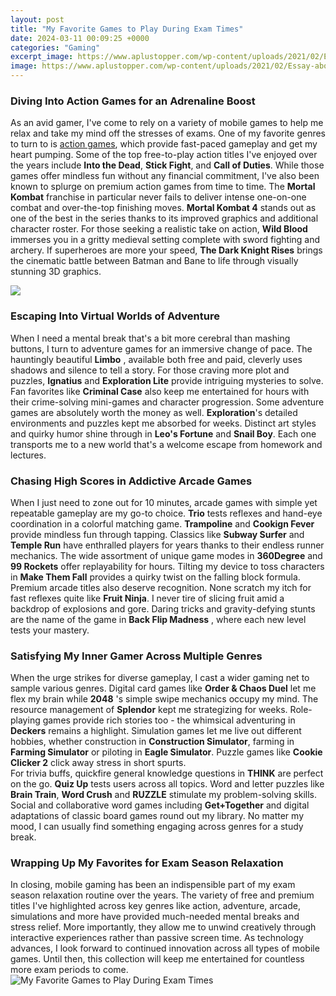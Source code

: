 ```yaml
---
layout: post
title: "My Favorite Games to Play During Exam Times"
date: 2024-03-11 00:09:25 +0000
categories: "Gaming"
excerpt_image: https://www.aplustopper.com/wp-content/uploads/2021/02/Essay-about-my-Favorite-Game.png
image: https://www.aplustopper.com/wp-content/uploads/2021/02/Essay-about-my-Favorite-Game.png
---
```


### Diving Into Action Games for an Adrenaline Boost
As an avid gamer, I've come to rely on a variety of mobile games to help me relax and take my mind off the stresses of exams. One of my favorite genres to turn to is [action games](https://store.fi.io.vn/call-your-mom-mothers-gift-i-love-my-mother-your-mom-is-calling-2986), which provide fast-paced gameplay and get my heart pumping. Some of the top free-to-play action titles I've enjoyed over the years include **Into the Dead**, **Stick Fight**, and **Call of Duties**. 
While those games offer mindless fun without any financial commitment, I've also been known to splurge on premium action games from time to time. The **Mortal Kombat** franchise in particular never fails to deliver intense one-on-one combat and over-the-top finishing moves. **Mortal Kombat 4** stands out as one of the best in the series thanks to its improved graphics and additional character roster. For those seeking a realistic take on action, **Wild Blood** immerses you in a gritty medieval setting complete with sword fighting and archery. If superheroes are more your speed, **The Dark Knight Rises** brings the cinematic battle between Batman and Bane to life through visually stunning 3D graphics.

![](https://vocabularyan.com/wp-content/uploads/2021/03/Slide2-7-1024x576.png)
### Escaping Into Virtual Worlds of Adventure
When I need a mental break that's a bit more cerebral than mashing buttons, I turn to adventure games for an immersive change of pace. The hauntingly beautiful **Limbo** , available both free and paid, cleverly uses shadows and silence to tell a story. For those craving more plot and puzzles, **Ignatius** and **Exploration Lite** provide intriguing mysteries to solve. Fan favorites like **Criminal Case** also keep me entertained for hours with their crime-solving mini-games and character progression. 
Some adventure games are absolutely worth the money as well. **Exploration**'s detailed environments and puzzles kept me absorbed for weeks. Distinct art styles and quirky humor shine through in **Leo's Fortune** and **Snail Boy**. Each one transports me to a new world that's a welcome escape from homework and lectures.
### Chasing High Scores in Addictive Arcade Games
When I just need to zone out for 10 minutes, arcade games with simple yet repeatable gameplay are my go-to choice. **Trio** tests reflexes and hand-eye coordination in a colorful matching game. **Trampoline** and **Cookign Fever** provide mindless fun through tapping. Classics like **Subway Surfer** and **Temple Run** have enthralled players for years thanks to their endless runner mechanics. The wide assortment of unique game modes in **360Degree** and **99 Rockets** offer replayability for hours. Tilting my device to toss characters in **Make Them Fall** provides a quirky twist on the falling block formula.
Premium arcade titles also deserve recognition. None scratch my itch for fast reflexes quite like **Fruit Ninja**. I never tire of slicing fruit amid a backdrop of explosions and gore. Daring tricks and gravity-defying stunts are the name of the game in **Back Flip Madness** , where each new level tests your mastery.
### Satisfying My Inner Gamer Across Multiple Genres 
When the urge strikes for diverse gameplay, I cast a wider gaming net to sample various genres. Digital card games like **Order & Chaos Duel** let me flex my brain while **2048** 's simple swipe mechanics occupy my mind. The resource management of **Splendor** kept me strategizing for weeks. Role-playing games provide rich stories too - the whimsical adventuring in **Deckers** remains a highlight. Simulation games let me live out different hobbies, whether construction in **Construction Simulator**, farming in **Farming Simulator** or piloting in **Eagle Simulator**. Puzzle games like **Cookie Clicker 2** click away stress in short spurts.  
For trivia buffs, quickfire general knowledge questions in **THINK** are perfect on the go. **Quiz Up** tests users across all topics. Word and letter puzzles like **Brain Train**, **Word Crush** and **RUZZLE** stimulate my problem-solving skills. Social and collaborative word games including **Get+Together** and digital adaptations of classic board games round out my library. No matter my mood, I can usually find something engaging across genres for a study break.
### Wrapping Up My Favorites for Exam Season Relaxation
In closing, mobile gaming has been an indispensible part of my exam season relaxation routine over the years. The variety of free and premium titles I've highlighted across key genres like action, adventure, arcade, simulations and more have provided much-needed mental breaks and stress relief. More importantly, they allow me to unwind creatively through interactive experiences rather than passive screen time. As technology advances, I look forward to continued innovation across all types of mobile games. Until then, this collection will keep me entertained for countless more exam periods to come.
![My Favorite Games to Play During Exam Times](https://www.aplustopper.com/wp-content/uploads/2021/02/Essay-about-my-Favorite-Game.png)